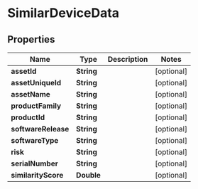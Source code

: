 

# SimilarDeviceData


## Properties

| Name | Type | Description | Notes |
|------------ | ------------- | ------------- | -------------|
|**assetId** | **String** |  |  [optional] |
|**assetUniqueId** | **String** |  |  [optional] |
|**assetName** | **String** |  |  [optional] |
|**productFamily** | **String** |  |  [optional] |
|**productId** | **String** |  |  [optional] |
|**softwareRelease** | **String** |  |  [optional] |
|**softwareType** | **String** |  |  [optional] |
|**risk** | **String** |  |  [optional] |
|**serialNumber** | **String** |  |  [optional] |
|**similarityScore** | **Double** |  |  [optional] |



